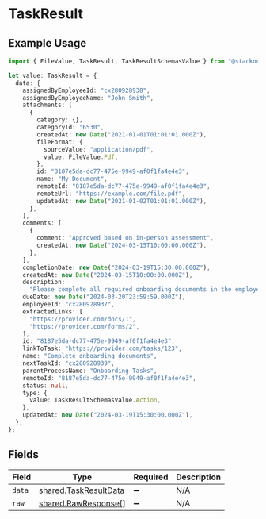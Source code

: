 # TaskResult

## Example Usage

```typescript
import { FileValue, TaskResult, TaskResultSchemasValue } from "@stackone/stackone-client-ts/sdk/models/shared";

let value: TaskResult = {
  data: {
    assignedByEmployeeId: "cx280928938",
    assignedByEmployeeName: "John Smith",
    attachments: [
      {
        category: {},
        categoryId: "6530",
        createdAt: new Date("2021-01-01T01:01:01.000Z"),
        fileFormat: {
          sourceValue: "application/pdf",
          value: FileValue.Pdf,
        },
        id: "8187e5da-dc77-475e-9949-af0f1fa4e4e3",
        name: "My Document",
        remoteId: "8187e5da-dc77-475e-9949-af0f1fa4e4e3",
        remoteUrl: "https://example.com/file.pdf",
        updatedAt: new Date("2021-01-02T01:01:01.000Z"),
      },
    ],
    comments: [
      {
        comment: "Approved based on in-person assessment",
        createdAt: new Date("2024-03-15T10:00:00.000Z"),
      },
    ],
    completionDate: new Date("2024-03-19T15:30:00.000Z"),
    createdAt: new Date("2024-03-15T10:00:00.000Z"),
    description:
      "Please complete all required onboarding documents in the employee portal",
    dueDate: new Date("2024-03-20T23:59:59.000Z"),
    employeeId: "cx280928937",
    extractedLinks: [
      "https://provider.com/docs/1",
      "https://provider.com/forms/2",
    ],
    id: "8187e5da-dc77-475e-9949-af0f1fa4e4e3",
    linkToTask: "https://provider.com/tasks/123",
    name: "Complete onboarding documents",
    nextTaskId: "cx280928939",
    parentProcessName: "Onboarding Tasks",
    remoteId: "8187e5da-dc77-475e-9949-af0f1fa4e4e3",
    status: null,
    type: {
      value: TaskResultSchemasValue.Action,
    },
    updatedAt: new Date("2024-03-19T15:30:00.000Z"),
  },
};
```

## Fields

| Field                                                                 | Type                                                                  | Required                                                              | Description                                                           |
| --------------------------------------------------------------------- | --------------------------------------------------------------------- | --------------------------------------------------------------------- | --------------------------------------------------------------------- |
| `data`                                                                | [shared.TaskResultData](../../../sdk/models/shared/taskresultdata.md) | :heavy_minus_sign:                                                    | N/A                                                                   |
| `raw`                                                                 | [shared.RawResponse](../../../sdk/models/shared/rawresponse.md)[]     | :heavy_minus_sign:                                                    | N/A                                                                   |